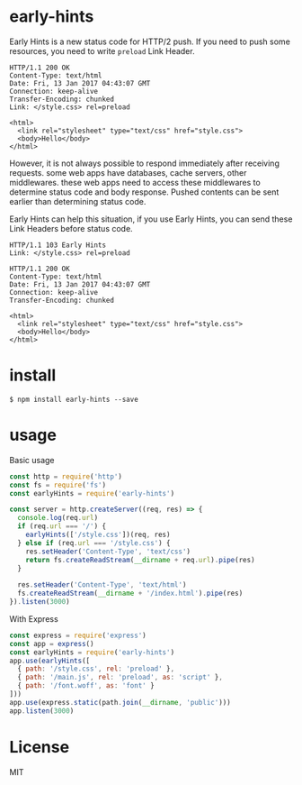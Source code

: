 # early-hints

Early Hints is a new status code for HTTP/2 push. If you need to push some resources, you need to write `preload` Link Header.

```
HTTP/1.1 200 OK
Content-Type: text/html
Date: Fri, 13 Jan 2017 04:43:07 GMT
Connection: keep-alive
Transfer-Encoding: chunked
Link: </style.css> rel=preload

<html>
  <link rel="stylesheet" type="text/css" href="style.css">
  <body>Hello</body>
</html>
```

However, it is not always possible to respond immediately after receiving requests. some web apps have databases, cache servers, other middlewares. these web apps need to access these middlewares to determine status code and body response. Pushed contents can be sent earlier than determining status code.

Early Hints can help this situation, if you use Early Hints, you can send these Link Headers before status code.

```
HTTP/1.1 103 Early Hints
Link: </style.css> rel=preload

HTTP/1.1 200 OK
Content-Type: text/html
Date: Fri, 13 Jan 2017 04:43:07 GMT
Connection: keep-alive
Transfer-Encoding: chunked

<html>
  <link rel="stylesheet" type="text/css" href="style.css">
  <body>Hello</body>
</html>
```

# install

```
$ npm install early-hints --save
```

# usage

Basic usage

```javascript
const http = require('http')
const fs = require('fs')
const earlyHints = require('early-hints')

const server = http.createServer((req, res) => {
  console.log(req.url)
  if (req.url === '/') {
    earlyHints(['/style.css'])(req, res)
  } else if (req.url === '/style.css') {
    res.setHeader('Content-Type', 'text/css')
    return fs.createReadStream(__dirname + req.url).pipe(res) 
  }
  
  res.setHeader('Content-Type', 'text/html')
  fs.createReadStream(__dirname + '/index.html').pipe(res)
}).listen(3000)
```

With Express

```javascript
const express = require('express')
const app = express()
const earlyHints = require('early-hints')
app.use(earlyHints([
  { path: '/style.css', rel: 'preload' },
  { path: '/main.js', rel: 'preload', as: 'script' },
  { path: '/font.woff', as: 'font' }
]))
app.use(express.static(path.join(__dirname, 'public')))
app.listen(3000)
```

# License

MIT

